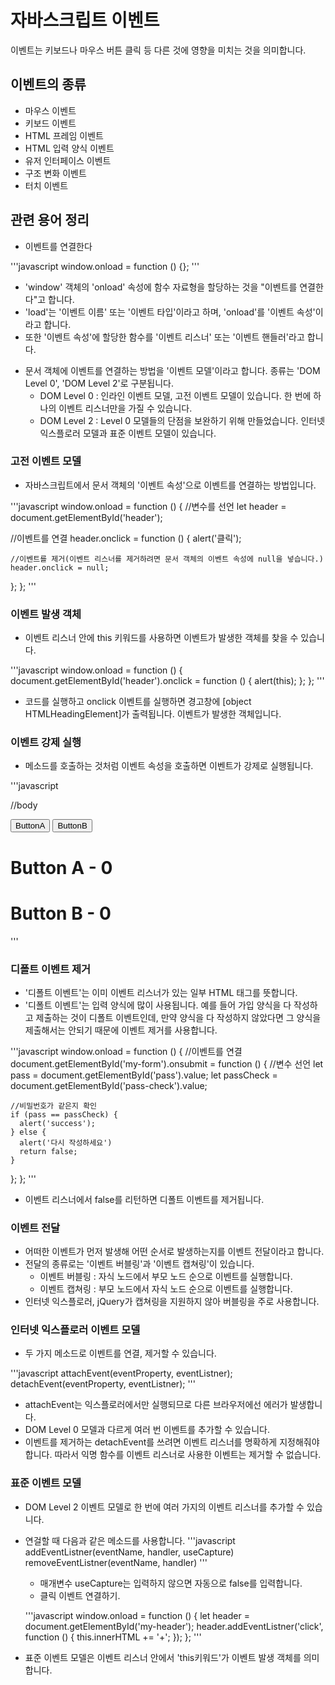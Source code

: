 # 자바스크립트 이벤트
이벤트는 키보드나 마우스 버튼 클릭 등 다른 것에 영향을 미치는 것을 의미합니다.
## 이벤트의 종류
- 마우스 이벤트
- 키보드 이벤트
- HTML 프레임 이벤트
- HTML 입력 양식 이벤트
- 유저 인터페이스 이벤트
- 구조 변화 이벤트
- 터치 이벤트

## 관련 용어 정리
- 이벤트를 연결한다

'''javascript
window.onload = function () {};
'''

  + 'window' 객체의 'onload' 속성에 함수 자료형을 할당하는 것을 "이벤트를 연결한다"고 합니다.
  + 'load'는 '이벤트 이름' 또는 '이벤트 타입'이라고 하며, 'onload'를 '이벤트 속성'이라고 합니다.
  + 또한 '이벤트 속성'에 할당한 함수를 '이벤트 리스너' 또는 '이벤트 핸들러'라고 합니다.
- 문서 객체에 이벤트를 연결하는 방법을 '이벤트 모델'이라고 합니다. 종류는 'DOM Level 0', 'DOM Level 2'로 구분됩니다.
  + DOM Level 0 : 인라인 이벤트 모델, 고전 이벤트 모델이 있습니다. 한 번에 하나의 이벤트 리스너만을 가질 수 있습니다.
  + DOM Level 2 : Level 0 모델들의 단점을 보완하기 위해 만들었습니다. 인터넷 익스플로러 모델과 표준 이벤트 모델이 있습니다.

### 고전 이벤트 모델
- 자바스크립트에서 문서 객체의 '이벤트 속성'으로 이벤트를 연결하는 방법입니다.

'''javascript
window.onload = function () {
  //변수를 선언
  let header = document.getElementById('header');

  //이벤트를 연결
  header.onclick = function () {
    alert('클릭');

    //이벤트를 제거(이벤트 리스너를 제거하려면 문서 객체의 이벤트 속성에 null을 넣습니다.)
    header.onclick = null;
  };
};
'''

### 이벤트 발생 객체
- 이벤트 리스너 안에 this 키워드를 사용하면 이벤트가 발생한 객체를 찾을 수 있습니다.

'''javascript
window.onload = function () {
  document.getElementById('header').onclick = function () {
    alert(this);
  };
};
'''

  + 코드를 실행하고 onclick 이벤트를 실행하면 경고창에 [object HTMLHeadingElement]가 출력됩니다. 이벤트가 발생한 객체입니다.

### 이벤트 강제 실행
- 메소드를 호출하는 것처럼 이벤트 속성을 호출하면 이벤트가 강제로 실행됩니다.

'''javascript
<script>
  //문서 객체를 가져옴
  let buttonA = document.getElementById('button-a');
  let buttonB = document.getElementById('button-b');
  let counterA = document.getElementById('counter-a');
  let counterB = document.getElementById('counter-b');

  //이벤트를 연결
  buttonA.onclick = function () {
    counterA.innerHTML = Number(counterA.innerHTML) + 1;
  };
  buttonB.onclick = function () {
    counterB.innerHTML = Number(counterB.innerHTML) + 1;
    //버튼B 클릭시 A의 클릭 횟수 증가
    buttonA.onclick();
  };
</script>
//body
<body>
  <button id="button-a">ButtonA</button>
  <button id="button-b">ButtonB</button>
  <h1>Button A - <span id="counter-a">0</span></h1>
  <h1>Button B - <span id="counter-b">0</span></h1>
</body>
'''

### 디폴트 이벤트 제거
- '디폴트 이벤트'는 이미 이벤트 리스너가 있는 일부 HTML 태그를 뜻합니다.
- '디폴트 이벤트'는 입력 양식에 많이 사용됩니다. 예를 들어 가입 양식을 다 작성하고 제출하는 것이 디폴트 이벤트인데, 만약 양식을 다 작성하지 않았다면 그 양식을 제출해서는 안되기 때문에 이벤트 제거를 사용합니다.

'''javascript
window.onload = function () {
  //이벤트를 연결
  document.getElementById('my-form').onsubmit = function () {
    //변수 선언
    let pass = document.getElementById('pass').value;
    let passCheck = document.getElementById('pass-check').value;

    //비밀번호가 같은지 확인
    if (pass == passCheck) {
      alert('success');
    } else {
      alert('다시 작성하세요')
      return false;
    }
  };
};
'''

  + 이벤트 리스너에서 false를 리턴하면 디폴트 이벤트를 제거됩니다.

### 이벤트 전달
- 어떠한 이벤트가 먼저 발생해 어떤 순서로 발생하는지를 이벤트 전달이라고 합니다.
- 전달의 종류로는 '이벤트 버블링'과 '이벤트 캡쳐링'이 있습니다.
  + 이벤트 버블링 : 자식 노드에서 부모 노드 순으로 이벤트를 실행합니다.
  + 이벤트 캡쳐링 : 부모 노드에서 자식 노드 순으로 이벤트를 실행합니다.
- 인터넷 익스플로러, jQuery가 캡쳐링을 지원하지 않아 버블링을 주로 사용합니다.

### 인터넷 익스플로러 이벤트 모델
- 두 가지 메소드로 이벤트를 연결, 제거할 수 있습니다.

'''javascript
attachEvent(eventProperty, eventListner);
detachEvent(eventProperty, eventListner);
'''

- attachEvent는 익스플로러에서만 실행되므로 다른 브라우저에선 에러가 발생합니다.
- DOM Level 0 모델과 다르게 여러 번 이벤트를 추가할 수 있습니다.
- 이벤트를 제거하는 detachEvent를 쓰려면 이벤트 리스너를 명확하게 지정해줘야 합니다. 따라서 익명 함수를 이벤트 리스너로 사용한 이벤트는 제거할 수 없습니다.

### 표준 이벤트 모델
- DOM Level 2 이벤트 모델로 한 번에 여러 가지의 이벤트 리스너를 추가할 수 있습니다.
- 연걸할 때 다음과 같은 메소드를 사용합니다.
'''javascript
addEventListner(eventName, handler, useCapture)
removeEventListner(eventName, handler)
'''
  + 매개변수 useCapture는 입력하지 않으면 자동으로 false를 입력합니다.
  + 클릭 이벤트 연결하기.
  
  '''javascript
  window.onload = function () {
    let header = document.getElementById('my-header');
    header.addEventListner('click', function () {
      this.innerHTML += '+';
      });
  };
  '''
  
- 표준 이벤트 모델은 이벤트 리스너 안에서 'this키워드'가 이벤트 발생 객체를 의미합니다.
